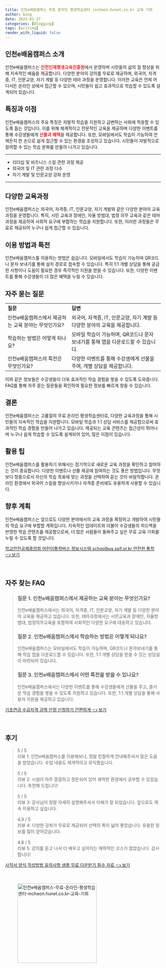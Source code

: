 ```yaml
---
title: 인천e배움캠퍼스 무료 온라인 평생학습센터 incheon.hunet.co.kr 교육 기회
author: bing
date: 2025-01-27
categories: [Blogging]
tags: [writing]
render_with_liquid: false
---
```



<h2 id='인천e배움캠퍼스_소개'>인천e배움캠퍼스 소개</h2>

<p>인천e배움캠퍼스는 <b><span style="color: #ee2323;">인천인재평생교육진흥원</span></b>에서 운영하며 시민들의 삶의 질 향상을 위해 지속적인 배움을 제공합니다. 다양한 분야의 강의를 무료로 제공하며, 외국어, 자격증, IT, 인문교양, 자기 계발 등 다양한 테마 과정을 운영합니다. 이러한 교육은 언제 어디서든 온라인 상에서 접근할 수 있으며, 시민들이 쉽고 효과적으로 학습할 수 있도록 설계되어 있습니다. </p>

<h2 id='특징과_이점'>특징과 이점</h2>

<p>인천e배움캠퍼스의 주요 특징은 자발적 학습을 지원하고 급변하는 사회에 적응할 수 있도록 돕는 것입니다. 이를 위해 체계적이고 전문적인 교육을 제공하며 다양한 이벤트를 통해 수강생들에게 <b><span style="color: #ee2323;">선물과 혜택</span></b>을 제공합니다. 또한, 모바일에서도 학습이 가능하여 언제든지 한 손으로 쉽게 접근할 수 있는 환경을 조성하고 있습니다. 시민들이 자발적으로 참여할 수 있는 학습 문화를 만들어 나가고 있습니다.</p>

<hr />

<ul>
    <li>리더십 및 비즈니스 스킬 관련 과정 제공</li>
    <li>외국어 및 IT 관련 과정 다수</li>
    <li>자기 계발 및 인문교양 강좌 운영</li>
</ul>

<hr />

<h2 id='다양한_교육과정'>다양한 교육과정</h2>

<p>인천e배움캠퍼스는 외국어, 자격증, IT, 인문교양, 자기 계발와 같은 다양한 분야의 교육과정을 운영합니다. 특히, 시민 교육과 장애인, 자율 방범대, 법정 의무 교육과 같은 테마 과정을 제공하여 사회적 요구에 부합하는 학습을 지원합니다. 또한, 이러한 과정들은 무료로 제공되어 누구나 쉽게 접근할 수 있습니다. </p>

<h2 id='이용방법과_특전'>이용 방법과 특전</h2>

<p>인천e배움캠퍼스를 이용하는 방법은 쉽습니다. 모바일에서도 학습이 가능하며 QR코드나 문자 보내기를 통해 설치 경로로 접속할 수 있습니다. 특히 1:1 개별 상담을 통해 궁금한 사항이나 도움이 필요한 경우 즉각적인 지원을 받을 수 있습니다. 또한, 다양한 이벤트를 통해 수강생들이 더 많은 혜택을 누릴 수 있습니다.</p>

<h2 id='자주_묻는_질문'>자주 묻는 질문</h2>

<table>
    <tr>
        <td><b>질문</b></td>
        <td><b>답변</b></td>
    </tr>
    <tr>
        <td>인천e배움캠퍼스에서 제공하는 교육 분야는 무엇인가요?</td>
        <td>외국어, 자격증, IT, 인문교양, 자기 계발 등 다양한 분야의 교육을 제공합니다.</td>
    </tr>
    <tr>
        <td>학습하는 방법은 어떻게 되나요?</td>
        <td>모바일 학습이 가능하며, QR코드나 문자 보내기를 통해 앱을 다운로드할 수 있습니다.</td>
    </tr>
    <tr>
        <td>인천e배움캠퍼스의 특전은 무엇인가요?</td>
        <td>다양한 이벤트를 통해 수강생에게 선물을 주며, 개별 상담을 제공합니다.</td>
    </tr>
</table>

<p>이와 같은 정보들은 수강생들이 더욱 효과적인 학습 경험을 쌓을 수 있도록 도와줍니다. FAQ를 통해 자주 묻는 질문들을 확인하여 필요한 정보를 빠르게 찾을 수 있습니다.</p>

<h2 id='결론'>결론</h2>

<p>인천e배움캠퍼스는 고품질의 무료 온라인 평생학습센터로, 다양한 교육과정을 통해 시민들의 지속적인 학습을 지원합니다. 모바일 학습과 1:1 상담 서비스를 제공함으로써 효과적인 학습 경험을 만들어 나가고 있습니다. 제공되는 교육 콘텐츠는 접근성이 뛰어나며 누구나 쉽게 학습할 수 있도록 설계되어 있어, 많은 이점이 있습니다.</p>

<h2 id='활용팁'>활용 팁</h2>

<p>인천e배움캠퍼스를 활용하기 위해서는 정기적으로 새로운 교육 과정을 확인하고 참여하는 것이 중요합니다. 다양한 이벤트나 선물 제공에 참여하는 것도 좋은 방법입니다. 무엇보다 청중으로서 자신의 학습 목표에 맞는 과정을 선택하여 듣는 것이 바람직합니다. 온라인 환경에서 외국어 스킬을 향상시키거나 자격증 준비에도 유용하게 사용할 수 있습니다.</p>

<h2 id='향후_계획'>향후 계획</h2>

<p>인천e배움캠퍼스는 앞으로도 다양한 분야에서의 교육 과정을 확장하고 개발하여 시민들의 학습 요구에 부합할 계획입니다. 지속적인 업데이트와 더불어 수강생들의 피드백을 반영한 학습 콘텐츠를 제공함으로써, 더 많은 사람들이 돌봐주고 싶은 무료 교육 기회를 누릴 수 있도록 할 것입니다.</p>


<p><a class="click-button" title="학교안전공제중앙회 어린이통학버스 정보시스템 schoolbus.ssif.or.kr 안전한 통학" href="https://24nara.github.io/posts/%ED%95%99%EA%B5%90%EC%95%88%EC%A0%84%EA%B3%B5%EC%A0%9C%EC%A4%91%EC%95%99%ED%9A%8C-%EC%96%B4%EB%A6%B0%EC%9D%B4%ED%86%B5%ED%95%99%EB%B2%84%EC%8A%A4-%EC%A0%95%EB%B3%B4%EC%8B%9C%EC%8A%A4%ED%85%9C-schoolbus.ssif.or.kr-%EC%95%88%EC%A0%84%ED%95%9C-%ED%86%B5%ED%95%99/" rel="dofollow">학교안전공제중앙회 어린이통학버스 정보시스템 schoolbus.ssif.or.kr 안전한 통학 👈 보기</a></p><br>
<h2 id='자주_찾는_FAQ'>자주 찾는 FAQ</h2>
<div itemscope="" itemtype="https://schema.org/FAQPage"> 
<blockquote> 
<div itemscope="" itemprop="mainEntity" itemtype="https://schema.org/Question"> 
<h3 itemprop="name">질문 1. 인천e배움캠퍼스에서 제공하는 교육 분야는 무엇인가요?</h3> 
<div itemscope="" itemprop="acceptedAnswer" itemtype="https://schema.org/Answer"> 
<span itemprop="text"> 
<p>인천e배움캠퍼스에서는 외국어, 자격증, IT, 인문교양, 자기 계발 등 다양한 분야의 교육을 제공하고 있습니다. 또한, 테마과정에서는 시민교육과 장애인, 자율방범대, 법정의무교육을 포함하여 사회적인 다양한 요구에 대응하고 있습니다.</p> 
</span> 
</div> 
</div> 

<div itemscope="" itemprop="mainEntity" itemtype="https://schema.org/Question"> 
<h3 itemprop="name">질문 2. 인천e배움캠퍼스에서 학습하는 방법은 어떻게 되나요?</h3> 
<div itemscope="" itemprop="acceptedAnswer" itemtype="https://schema.org/Answer"> 
<span itemprop="text"> 
<p>인천e배움캠퍼스는 모바일에서도 학습이 가능하며, QR코드나 문자보내기를 통해 학습 앱을 다운로드할 수 있습니다. 또한, 1:1 개별 상담을 받을 수 있는 상담실이 마련되어 있습니다.</p> 
</span> 
</div> 
</div> 

<div itemscope="" itemprop="mainEntity" itemtype="https://schema.org/Question"> 
<h3 itemprop="name">질문 3. 인천e배움캠퍼스에서 어떤 특전을 받을 수 있나요?</h3> 
<div itemscope="" itemprop="acceptedAnswer" itemtype="https://schema.org/Answer"> 
<span itemprop="text"> 
<p>인천e배움캠퍼스에서는 다양한 이벤트를 통해 수강생들에게 선물을 주고, 즐거운 학습 경험을 쌓을 수 있도록 지원하고 있습니다. 또한, 1:1 개별 상담을 통해 사용자 지원을 제공하고 있습니다.</p> 
</span> 
</div> 
</div> 
</blockquote> 
</div>
<p><a class="click-button" title="기초연금 수급자격 금액 산정 신청하기 간편하게" href="https://24nara.github.io/posts/%EA%B8%B0%EC%B4%88%EC%97%B0%EA%B8%88-%EC%88%98%EA%B8%89%EC%9E%90%EA%B2%A9-%EA%B8%88%EC%95%A1-%EC%82%B0%EC%A0%95-%EC%8B%A0%EC%B2%AD%ED%95%98%EA%B8%B0-%EA%B0%84%ED%8E%B8%ED%95%98%EA%B2%8C/" rel="dofollow">기초연금 수급자격 금액 산정 신청하기 간편하게 👈 보기</a></p><br>
<h2 id='후기'>후기</h2>
<div itemscope itemtype="https://schema.org/Product">
  <blockquote>
  <div itemprop="review" itemscope itemtype="https://schema.org/Review">
      <div itemprop="reviewRating" itemscope itemtype="https://schema.org/Rating"> <span itemprop="ratingValue">5</span> / <span itemprop="bestRating">5</span> </div>
      <span itemprop="reviewBody">리뷰 1: 인천e배움캠퍼스를 이용해보니, 정말 친절하게 안내해주셔서 많은 도움을 받았습니다. 수업 내용도 체계적이고 유익했습니다.</span>
  </div>
  <br>
  <div itemprop="review" itemscope itemtype="https://schema.org/Review">
      <div itemprop="reviewRating" itemscope itemtype="https://schema.org/Rating"> <span itemprop="ratingValue">5</span> / <span itemprop="bestRating">5</span> </div>
      <span itemprop="reviewBody">리뷰 2: 시설이 아주 깔끔하고 정돈되어 있어 쾌적한 환경에서 공부할 수 있었습니다. 추천해 드립니다!</span>
  </div>
  <br>
  <div itemprop="review" itemscope itemtype="https://schema.org/Review">
      <div itemprop="reviewRating" itemscope itemtype="https://schema.org/Rating"> <span itemprop="ratingValue">5</span> / <span itemprop="bestRating">5</span> </div>
      <span itemprop="reviewBody">리뷰 3: 강사님이 정말 자세히 설명해주셔서 이해가 잘 되었습니다. 앞으로도 계속 이용하고 싶습니다.</span>
  </div>
  <br>
  <div itemprop="review" itemscope itemtype="https://schema.org/Review">
      <div itemprop="reviewRating" itemscope itemtype="https://schema.org/Rating"> <span itemprop="ratingValue">4.9</span> / <span itemprop="bestRating">5</span> </div>
      <span itemprop="reviewBody">리뷰 4: 다양한 강좌가 무료로 제공되어 선택의 폭이 넓어 좋았습니다. 유용한 정보를 많이 얻어갔습니다.</span>
  </div>
  <br>
  <div itemprop="review" itemscope itemtype="https://schema.org/Review">
      <div itemprop="reviewRating" itemscope itemtype="https://schema.org/Rating"> <span itemprop="ratingValue">4.8</span> / <span itemprop="bestRating">5</span> </div>
      <span itemprop="reviewBody">리뷰 5: 강의를 듣고 나서 더 배우고 싶어지는 매력적인 코스가 많았습니다. 감사합니다!</span>
  </div>
  </blockquote>
</div>
<p><a class="click-button" title="사직서 양식 작성방법 유의사항 샘플 무료 다운받기 필수 자료" href="https://24nara.github.io/posts/%EC%82%AC%EC%A7%81%EC%84%9C-%EC%96%91%EC%8B%9D-%EC%9E%91%EC%84%B1%EB%B0%A9%EB%B2%95-%EC%9C%A0%EC%9D%98%EC%82%AC%ED%95%AD-%EC%83%98%ED%94%8C-%EB%AC%B4%EB%A3%8C-%EB%8B%A4%EC%9A%B4%EB%B0%9B%EA%B8%B0-%ED%95%84%EC%88%98-%EC%9E%90%EB%A3%8C/" rel="dofollow">사직서 양식 작성방법 유의사항 샘플 무료 다운받기 필수 자료 👈 보기</a></p><br>
<figure class="image"><img src="https://24nara.github.io/assets/img/thumbnail/인천e배움캠퍼스-무료-온라인-평생학습센터-incheon.hunet.co.kr-교육-기회.webp" alt="인천e배움캠퍼스-무료-온라인-평생학습센터-incheon.hunet.co.kr-교육-기회" width="256" height="256"></figure>